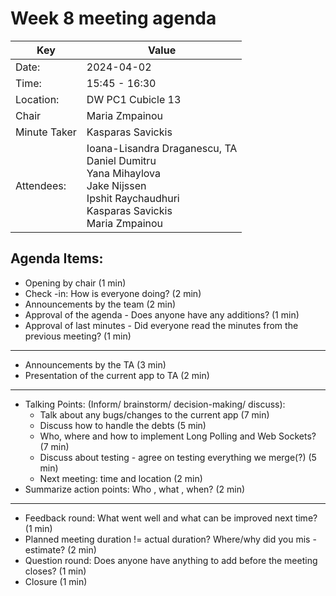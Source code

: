 # Week 8 meeting agenda

| Key          | Value              |
|--------------|--------------------|
| Date:        | 2024-04-02         |
| Time:        | 15:45 - 16:30      |
| Location:    | DW PC1 Cubicle 13  |
| Chair        | Maria Zmpainou     |
| Minute Taker | Kasparas Savickis       |
| Attendees:   | Ioana-Lisandra Draganescu, TA<br/> Daniel Dumitru</br> Yana Mihaylova<br/> Jake Nijssen<br/> Ipshit Raychaudhuri<br/> Kasparas Savickis<br/>  Maria Zmpainou |


## Agenda Items:
- Opening by chair (1 min)
- Check -in: How is everyone doing? (2 min)
- Announcements by the team (2 min)
- Approval of the agenda - Does anyone have any additions? (1 min)
- Approval of last minutes - Did everyone read the minutes from the previous meeting? (1 min)
---
- Announcements by the TA (3 min)
- Presentation of the current app to TA (2 min)
---
- Talking Points: (Inform/ brainstorm/ decision-making/ discuss):
    - Talk about any bugs/changes to the current app (7 min)
    - Discuss how to handle the debts (5 min)
    - Who, where and how to implement Long Polling and Web Sockets? (7 min)
    - Discuss about testing - agree on testing everything we merge(?) (5 min)
    - Next meeting: time and location (2 min)
- Summarize action points: Who , what , when? (2 min)
---
- Feedback round: What went well and what can be improved next time? (1 min)
- Planned meeting duration != actual duration? Where/why did you mis -estimate? (2 min)
- Question round: Does anyone have anything to add before the meeting closes? (1 min)
- Closure (1 min)